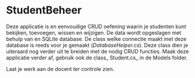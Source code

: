 # StudentBeheer

Deze applicatie is en eenvoudige CRUD oefening waarin je studenten kunt bekijken, toevoegen, wissen en wijzigen. De data wordt opgeslagen met behulp van en SQLite database. De class welke connectie maakt met deze database is reeds voor je gemaakt (_DatabaseHelper.cs_). Deze class dien je uiteraard nog verder uit te breiden met de nodig CRUD functies. Maak deze applicatie verder af, gebruik ook de class_ Student.cs_ in de Models folder. 

Laat je werk aan de docent ter controle zien.
